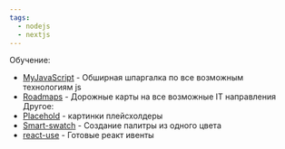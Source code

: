 ```yaml
---
tags:
  - nodejs
  - nextjs
---
```

Обучение:
- [MyJavaScript](https://my-js.org/) - Обширная шпаргалка по все возможным технологиям js
- [Roadmaps](https://roadmap.sh) -  Дорожные карты на все возможные IT направления
Другое:
- [Placehold](https://placehold.co) - картинки плейсхолдеры
- [Smart-swatch](https://smart-swatch.netlify.app/) - Создание палитры из одного цвета
- [react-use](https://streamich.github.io/react-use/?path=/story/components-usekey--demo) - Готовые реакт ивенты